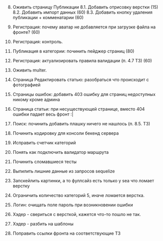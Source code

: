 8. Оживить страницу Публикации
8.1. Добавить отрисовку верстки (15)
8.2. Добавить импорт данных (60)
8.3. Добавить кнопку удаления публикации + комменатарии (60)
2. Регистрация: почему аватар не добавляется при загрузке файла на фронте? (60)
2. Регистрация: контроль.
5. Публикация в категории: починить пейджер страниц (80)

2. Регистрация: актуализировать правила валидации (п. 4.7 ТЗ) (60)
1. Оживить multer.
11. Страница Редактировать статью: разобраться что происходит с фотографией
7. Страницы ошибок: добавить 403 ошибку для страниц недоступных никому кроме админа
4. Страница статьи: при несуществующей странице, вместо 404 ошибки падает весь фронт :|
6. Поиск: починить добавить плашку ничего не нашлось (п. 8.5. ТЗ)
5. Починить кодировку для консоли бекенд сервера
10. Исправить счетчик категорий
8. Понять как подключить валидатор маршрута
6. Починить сломавшиеся тесты
9. Выпилить лишние данные из запросов sequelize
3. Запскейлить картинки, а то фуллсайз есть только у sea что ломает верстку
4. Ограничить количество категорий 5, иначе ломается верстка.
3. Логин: очищать поле пароль при возникновении ошибки
2. Хэдер - свериться с версткой, кажется что-то пошло не так.
2. Хэдер - разбить на шаблоны
12. Поправить ссылки фронта на соответствующие ТЗ



